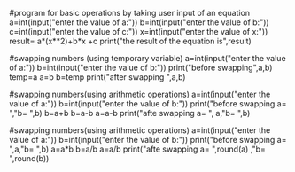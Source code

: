 #program for basic operations by taking user input of an equation
a=int(input("enter the value of a:"))
b=int(input("enter the value of b:"))
c=int(input("enter the value of c:"))
x=int(input("enter the value of x:"))
result= a*(x**2)+b*x +c
print("the result of the equation is",result)


#swapping numbers (using temporary variable)
a=int(input("enter the value of a:"))
b=int(input("enter the value of b:"))
print("before swapping",a,b)
temp=a
a=b
b=temp
print("after swapping ",a,b)


#swapping numbers(using arithmetic operations)
a=int(input("enter the value of a:"))
b=int(input("enter the value of b:"))
print("before swapping a= ","b= ",b)
b=a+b
b=a-b
a=a-b
print("afte swapping a= ", a,"b= ",b)


#swapping numbers(using arithmetic operations)
a=int(input("enter the value of a:"))
b=int(input("enter the value of b:"))
print("before swapping a= ",a,"b= ",b)
a=a*b
b=a/b
a=a/b
print("afte swapping a= ",round(a) ,"b= ",round(b))
